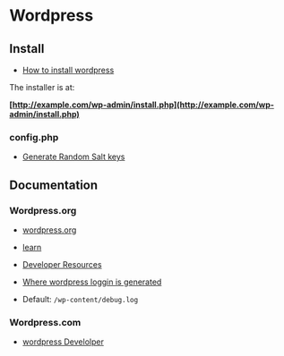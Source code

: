 Wordpress
=========



Install
------------

* [How to install wordpress](https://wordpress.org/support/article/how-to-install-wordpress/)

The installer is at: 

**[http://example.com/wp-admin/install.php](http://example.com/wp-admin/install.php)**


### config.php

* [Generate Random Salt keys](https://api.wordpress.org/secret-key/1.1/salt/)


Documentation
-------------

### Wordpress.org

* [wordpress.org](https://wordpress.org/)
* [learn](https://learn.wordpress.org/)
* [Developer Resources](https://developer.wordpress.org/)


* [Where wordpress loggin is generated](https://wordpress.stackexchange.com/questions/260236/how-to-put-logs-in-wordpress)
* Default: `/wp-content/debug.log`


### Wordpress.com

* [wordpress Develolper](https://developer.wordpress.com/docs/)